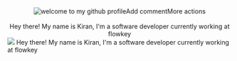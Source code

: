 <div align="center">
	<br>
	<br>
	<img src="https://github.com/user-attachments/assets/bb6dd9c0-c5bf-4a46-a2e0-e4f84a9af816" alt="welcome to my github profile">Add commentMore actions
	<br>
	<br>
	Hey there! My name is Kiran, I'm a software developer currently working at flowkey
</div>
	
<img src="https://github.com/user-attachments/assets/7b15450b-0883-4aac-beb2-f47b8ed06f42">

</div>
	Hey there! My name is Kiran, I'm a software developer currently working at flowkey
</div>
